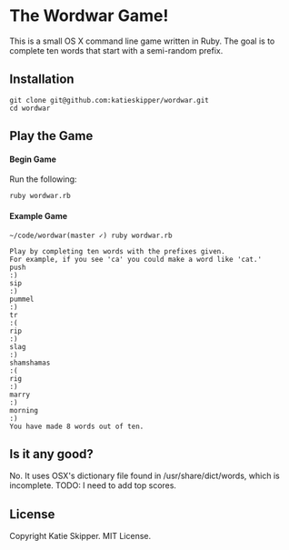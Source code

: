 # The Wordwar Game!

This is a small OS X command line game written in Ruby. The goal is to complete ten words that start with a semi-random prefix. 

## Installation

```
git clone git@github.com:katieskipper/wordwar.git
cd wordwar
```

## Play the Game

#### Begin Game

Run the following:

`ruby wordwar.rb`

#### Example Game

```
~/code/wordwar(master ✓) ruby wordwar.rb 

Play by completing ten words with the prefixes given.
For example, if you see 'ca' you could make a word like 'cat.'
push
:)
sip
:)
pummel
:)
tr
:(
rip
:)
slag
:)
shamshamas
:(
rig
:)
marry
:)
morning
:)
You have made 8 words out of ten.
```

## Is it any good?

No. It uses OSX's dictionary file found in /usr/share/dict/words, which is incomplete. TODO: I need to add top scores.

## License

Copyright Katie Skipper. MIT License.
